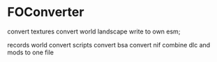 # FOConverter
convert textures
convert world landscape
write to own esm;

records
world
convert scripts
convert bsa
convert nif
combine dlc and mods to one file
